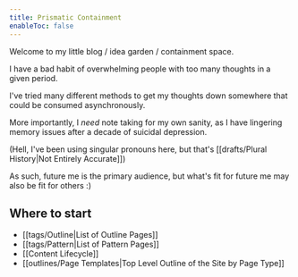 ```yaml
---
title: Prismatic Containment
enableToc: false
---
```


Welcome to my little blog / idea garden / containment space.

I have a bad habit of overwhelming people with too many thoughts in a given period.

I've tried many different methods to get my thoughts down somewhere that could be consumed asynchronously.

More importantly, I *need* note taking for my own sanity, as I have lingering memory issues after a decade of suicidal depression.

(Hell, I've been using singular pronouns here, but that's [[drafts/Plural History|Not Entirely Accurate]])

As such, future me is the primary audience, but what's fit for future me may also be fit for others :)

## Where to start
- [[tags/Outline|List of Outline Pages]]
- [[tags/Pattern|List of Pattern Pages]]
- [[Content Lifecycle]]
- [[outlines/Page Templates|Top Level Outline of the Site by Page Type]]
